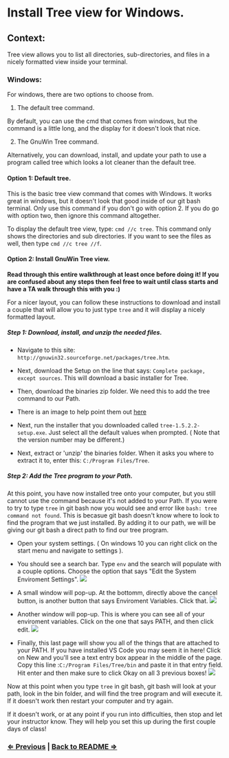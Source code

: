 # Install Tree view for Windows.

## Context:

Tree view allows you to list all directories, sub-directories, and files in a nicely formatted view inside your terminal.

### Windows:

For windows, there are two options to choose from. 

1. The default tree command.

By default, you can use the cmd that comes from windows, but the command is a little long, and the display for it doesn't look that nice.

2. The GnuWin Tree command.

Alternatively, you can download, install, and update your path to use a program called tree which looks a lot cleaner than the default tree.


#### Option 1: Default tree.

This is the basic tree view command that comes with Windows. It works great in windows, but it doesn't look that good inside of our git bash terminal. Only use this command if you don't go with option 2. If you do go with option two, then ignore this command altogether.

To display the default tree view, type: `cmd //c tree`. This command only shows the directories and sub directories. If you want to see the files as well, then type `cmd //c tree //f`.



#### Option 2: Install GnuWin Tree view.


**Read through this entire walkthrough at least once before doing it! If you are confused about any steps then feel free to wait until class starts and have a TA walk through this with you :)**

For a nicer layout, you can follow these instructions to download and install a couple  that will allow you to just type `tree` and it will display a nicely formatted layout.

##### Step 1: Download, install, and unzip the needed files.

- Navigate to this site: `http://gnuwin32.sourceforge.net/packages/tree.htm`.
- Next, download the Setup on the line that says:  `Complete package, except sources`. This will download a basic installer for Tree.
- Then, download the binaries zip folder. We need this to add the tree command to our Path.
- There is an image to help point them out [here](https://imgur.com/a/jcznS)
   
- Next, run the installer that you downloaded called `tree-1.5.2.2-setup.exe`. Just select all the default values when prompted. ( Note that the version number may be different.)
- Next, extract or 'unzip' the binaries folder. When it asks you where to extract it to, enter this: `C:/Program Files/Tree`.

##### Step 2: Add the Tree program to your Path.

At this point, you have now installed tree onto your computer, but you still cannot use the command because it's not added to your Path. 
If you were to try to type `tree` in git bash now you would see and error like `bash: tree command not found`. This is becasue git bash doesn't know where to look to find the program that we just installed. By adding it to our path, we will be giving our git bash a direct path to find our tree program.

- Open your system settings. ( On windows 10 you can right click on the start menu and navigate to settings ).

- You should see a search bar. Type `env` and the search will populate with a couple options. Choose the option that says "Edit the System Enviroment Settings".
![](https://i.imgur.com/ZT7xvD9.png)

- A small window will pop-up. At the bottomm, directly above the cancel button, is another button that says Enviroment Variables. Click that.
![](https://i.imgur.com/IjkiSrk.png)

- Another window will pop-up. This is where you can see all of your enviroment variables. Click on the one that says PATH, and then click edit.
![](https://i.imgur.com/t25DE7n.png)

- Finally, this last page will show you all of the things that are attached to your PATH. If you have installed VS Code you may seem it in here! Click on New and you'll see a text entry box appear in the middle of the page. Copy this line :`C:/Program Files/Tree/bin` and paste it in that entry field. Hit enter and then make sure to click Okay on all 3 previous boxes!
![](https://i.imgur.com/1RmmVdh.png)

Now at this point when you type `tree` in git bash, git bash will look at your path, look in the bin folder, and will find the tree program and will execute it. If it doesn't work then restart your computer and try again.


If it doesn't work, or at any point if you run into difficulties, then stop and let your instructor know. They will help you set this up during the first couple days of class!
 
### [⇐ Previous](3_git.md) | [Back to README ⇒](../../../../)
